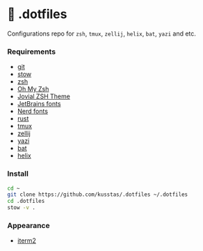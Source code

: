 # 🏡 .dotfiles

Configurations repo for `zsh`, `tmux`, `zellij`, `helix`, `bat`, `yazi` and etc.

### Requirements

- [git](https://git-scm.com)
- [stow](https://www.gnu.org/software/stow/)
- [zsh](https://github.com/ohmyzsh/ohmyzsh/wiki/Installing-ZSH)
- [Oh My Zsh](https://github.com/ohmyzsh/ohmyzsh)
- [Jovial ZSH Theme](https://github.com/zthxxx/jovial)
- [JetBrains fonts](https://www.jetbrains.com/lp/mono/)
- [Nerd fonts](https://github.com/ryanoasis/nerd-fonts/releases/download/v3.4.0/NerdFontsSymbolsOnly.zip)
- [rust](https://www.rust-lang.org)
- [tmux](https://github.com/tmux/tmux/wiki)
- [zellij](https://zellij.dev)
- [yazi](https://yazi-rs.github.io)
- [bat](https://github.com/sharkdp/bat)
- [helix](https://helix-editor.com)

### Install

```sh
cd ~
git clone https://github.com/kusstas/.dotfiles ~/.dotfiles
cd .dotfiles
stow -v .
```

### Appearance

- [iterm2](./.themes/catppuccin-macchiato.itermcolors)

